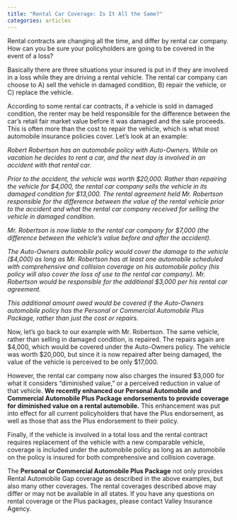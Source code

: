 ```yaml
---
title: "Rental Car Coverage: Is It All the Same?"
categories: articles
---
```

Rental contracts are changing all the time, and differ by rental car company. How can you be sure your policyholders are going to be covered in the event of a loss?

Basically there are three situations your insured is put in if they are involved in a loss while they are driving a rental vehicle. The rental car company can choose to A) sell the vehicle in damaged condition, B) repair the vehicle, or C) replace the vehicle.

According to some rental car contracts, if a vehicle is sold in damaged condition, the renter may be held responsible for the difference between the car’s retail fair market value before it was damaged and the sale proceeds. This is often more than the cost to repair the vehicle, which is what most automobile insurance policies cover. Let’s look at an example:

_Robert Robertson has an automobile policy with Auto-Owners. While on vacation he decides to rent a car, and the next day is involved in an accident with that rental car._

_Prior to the accident, the vehicle was worth $20,000. Rather than repairing the vehicle for $4,000, the rental car company sells the vehicle in its damaged condition for $13,000. The rental agreement held Mr. Robertson responsible for the difference between the value of the rental vehicle prior to the accident and what the rental car company received for selling the vehicle in damaged condition._

_Mr. Robertson is now liable to the rental car company for $7,000 (the difference between the vehicle’s value before and after the accident)._

_The Auto-Owners automobile policy would cover the damage to the vehicle ($4,000) as long as Mr. Robertson has at least one automobile scheduled with comprehensive and collision coverage on his automobile policy (his policy will also cover the loss of use to the rental car company). Mr. Robertson would be responsible for the additional $3,000 per his rental car agreement._

_This additional amount owed would be covered if the Auto-Owners automobile policy has the Personal or Commercial Automobile Plus Package, rather than just the cost or repairs._

Now, let’s go back to our example with Mr. Robertson. The same vehicle, rather than selling in damaged condition, is repaired. The repairs again are $4,000, which would be covered under the Auto-Owners policy. The vehicle was worth $20,000, but since it is now repaired after being damaged, the value of the vehicle is perceived to be only $17,000.

However, the rental car company now also charges the insured $3,000 for what it considers “diminished value,” or a perceived reduction in value of that vehicle. **We recently enhanced our Personal Automobile and Commercial Automobile Plus Package endorsements to provide coverage for diminished value on a rental automobile.** This enhancement was put into effect for all current policyholders that have the Plus endorsement, as well as those that ass the Plus endorsement to their policy.

Finally, if the vehicle is involved in a total loss and the rental contract requires replacement of the vehicle with a new comparable vehicle, coverage is included under the automobile policy as long as an automobile on the policy is insured for both comprehensive and collision coverage.

The **Personal or Commercial Automobile Plus Package** not only provides Rental Automobile Gap coverage as described in the above examples, but also many other coverages. The rental coverages described above may differ or may not be available in all states. If you have any questions on rental coverage or the Plus packages, please contact Valley Insurance Agency.